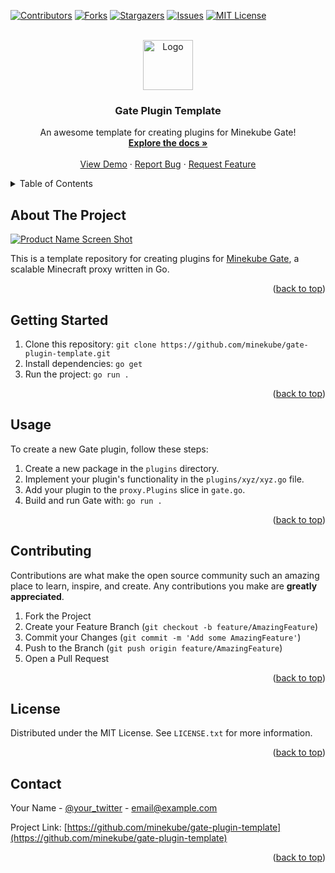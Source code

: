 <a name="readme-top"></a>

<!--
*** Thanks for checking out the Gate Plugin Template. If you have a suggestion
*** that would make this better, please fork the repo and create a pull request
*** or simply open an issue with the tag "enhancement".
*** Don't forget to give the project a star!
*** Thanks again! Now go create something AMAZING! :D
-->

[![Contributors][contributors-shield]][contributors-url]
[![Forks][forks-shield]][forks-url]
[![Stargazers][stars-shield]][stars-url]
[![Issues][issues-shield]][issues-url]
[![MIT License][license-shield]][license-url]

<br />
<div align="center">
  <a href="https://github.com/minekube/gate-plugin-template">
    <img src="https://github.com/minekube/gate-plugin-template/blob/main/assets/hero.png" alt="Logo" width="80" height="80">
  </a>

<h3 align="center">Gate Plugin Template</h3>

  <p align="center">
    An awesome template for creating plugins for Minekube Gate!
    <br />
    <a href="https://gate.minekube.com/developers/"><strong>Explore the docs »</strong></a>
    <br />
    <br />
    <a href="https://github.com/minekube/gate-plugin-template">View Demo</a>
    ·
    <a href="https://github.com/minekube/gate/issues">Report Bug</a>
    ·
    <a href="https://github.com/minekube/gate/issues">Request Feature</a>
  </p>
</div>

<details>
  <summary>Table of Contents</summary>
  <ol>
    <li>
      <a href="#about-the-project">About The Project</a>
    </li>
    <li>
      <a href="#getting-started">Getting Started</a>
      <ul>
        <li><a href="#prerequisites">Prerequisites</a></li>
        <li><a href="#installation">Installation</a></li>
      </ul>
    </li>
    <li><a href="#usage">Usage</a></li>
    <li><a href="#contributing">Contributing</a></li>
    <li><a href="#license">License</a></li>
    <li><a href="#contact">Contact</a></li>
  </ol>
</details>

## About The Project

[![Product Name Screen Shot][product-screenshot]](https://example.com)

This is a template repository for creating plugins for [Minekube Gate](https://github.com/minekube/gate), a scalable
Minecraft proxy written in Go.

<p align="right">(<a href="#readme-top">back to top</a>)</p>

## Getting Started

1. Clone this repository: `git clone https://github.com/minekube/gate-plugin-template.git`
2. Install dependencies: `go get`
3. Run the project: `go run .`

<p align="right">(<a href="#readme-top">back to top</a>)</p>

## Usage

To create a new Gate plugin, follow these steps:

1. Create a new package in the `plugins` directory.
2. Implement your plugin's functionality in the `plugins/xyz/xyz.go` file.
3. Add your plugin to the `proxy.Plugins` slice in `gate.go`.
4. Build and run Gate with: `go run .`

<p align="right">(<a href="#readme-top">back to top</a>)</p>

## Contributing

Contributions are what make the open source community such an amazing place to learn, inspire, and create. Any
contributions you make are **greatly appreciated**.

1. Fork the Project
2. Create your Feature Branch (`git checkout -b feature/AmazingFeature`)
3. Commit your Changes (`git commit -m 'Add some AmazingFeature'`)
4. Push to the Branch (`git push origin feature/AmazingFeature`)
5. Open a Pull Request

<p align="right">(<a href="#readme-top">back to top</a>)</p>

## License

Distributed under the MIT License. See `LICENSE.txt` for more information.

<p align="right">(<a href="#readme-top">back to top</a>)</p>

## Contact

Your Name - [@your_twitter](https://twitter.com/your_username) - email@example.com

Project Link: [https://github.com/minekube/gate-plugin-template](https://github.com/minekube/gate-plugin-template)

<p align="right">(<a href="#readme-top">back to top</a>)</p>

[contributors-shield]: https://img.shields.io/github/contributors/minekube/gate.svg?style=for-the-badge

[contributors-url]: https://github.com/minekube/gate/graphs/contributors

[forks-shield]: https://img.shields.io/github/forks/minekube/gate-plugin-template.svg?style=for-the-badge

[forks-url]: https://github.com/minekube/gate-plugin-template/network/members

[stars-shield]: https://img.shields.io/github/stars/minekube/gate.svg?style=for-the-badge

[stars-url]: https://github.com/minekube/gate-plugin-template/stargazers

[issues-shield]: https://img.shields.io/github/issues/minekube/gate.svg?style=for-the-badge

[issues-url]: https://github.com/minekube/gate-plugin-template/issues

[license-shield]: https://img.shields.io/github/license/minekube/gate.svg?style=for-the-badge

[license-url]: https://github.com/minekube/gate/blob/master/LICENSE

[product-screenshot]: https://github.com/minekube/gate/raw/master/.web/docs/public/og-image.png